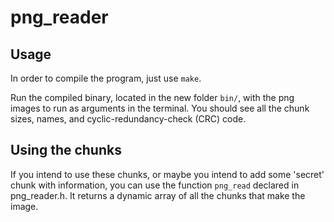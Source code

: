 # png_reader

## Usage
In order to compile the program, just use `make`.

Run the compiled binary, located in the new folder `bin/`, with the png images to run as arguments in the terminal. You should see all the chunk sizes, names, and cyclic-redundancy-check (CRC) code.

## Using the chunks
If you intend to use these chunks, or maybe you intend to add some 'secret' chunk with information, you can use the function `png_read` declared in png_reader.h. It returns a dynamic array of all the chunks that make the image.

